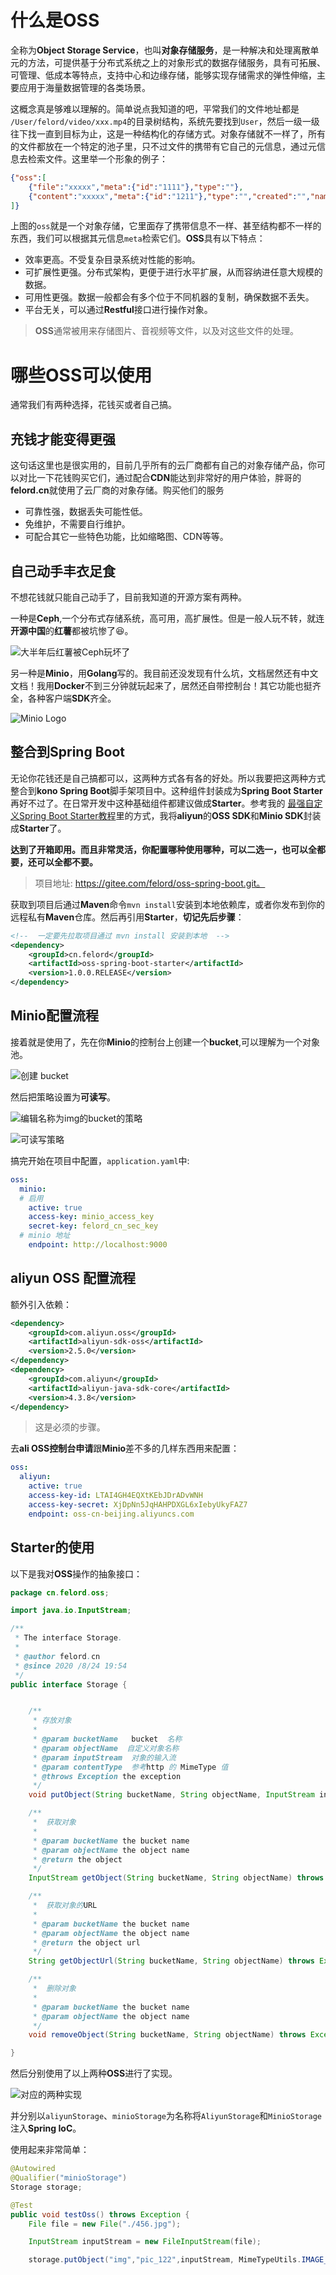 # 什么是OSS

全称为**Object Storage Service**，也叫**对象存储服务**，是一种解决和处理离散单元的方法，可提供基于分布式系统之上的对象形式的数据存储服务，具有可拓展、可管理、低成本等特点，支持中心和边缘存储，能够实现存储需求的弹性伸缩，主要应用于海量数据管理的各类场景。

这概念真是够难以理解的。简单说点我知道的吧，平常我们的文件地址都是 `/User/felord/video/xxx.mp4`的目录树结构，系统先要找到`User`，然后一级一级往下找一直到目标为止，这是一种结构化的存储方式。对象存储就不一样了，所有的文件都放在一个特定的池子里，只不过文件的携带有它自己的元信息，通过元信息去检索文件。这里举一个形象的例子：

```json
{"oss":[
    {"file":"xxxxx","meta":{"id":"1111"},"type":""},
    {"content":"xxxxx","meta":{"id":"1211"},"type":"","created":"","name":""}, 
]}
```

上图的`oss`就是一个对象存储，它里面存了携带信息不一样、甚至结构都不一样的东西，我们可以根据其元信息`meta`检索它们。**OSS**具有以下特点：

- 效率更高。不受复杂目录系统对性能的影响。
- 可扩展性更强。分布式架构，更便于进行水平扩展，从而容纳进任意大规模的数据。
- 可用性更强。数据一般都会有多个位于不同机器的复制，确保数据不丢失。
- 平台无关，可以通过**Restful**接口进行操作对象。

> **OSS**通常被用来存储图片、音视频等文件，以及对这些文件的处理。

# 哪些OSS可以使用

通常我们有两种选择，花钱买或者自己搞。

## 充钱才能变得更强

这句话这里也是很实用的，目前几乎所有的云厂商都有自己的对象存储产品，你可以对比一下花钱购买它们，通过配合**CDN**能达到非常好的用户体验，胖哥的**felord.cn**就使用了云厂商的对象存储。购买他们的服务

- 可靠性强，数据丢失可能性低。
- 免维护，不需要自行维护。
- 可配合其它一些特色功能，比如缩略图、CDN等等。

## 自己动手丰衣足食

不想花钱就只能自己动手了，目前我知道的开源方案有两种。

一种是**Ceph**,一个分布式存储系统，高可用，高扩展性。但是一般人玩不转，就连**开源中国**的**红薯**都被坑惨了😆。

![大半年后红薯被Ceph玩坏了](https://img2020.cnblogs.com/other/1739473/202008/1739473-20200825100851226-1723828134.png)

另一种是**Minio**，用**Golang**写的。我目前还没发现有什么坑，文档居然还有中文文档！我用**Docker**不到三分钟就玩起来了，居然还自带控制台！其它功能也挺齐全，各种客户端**SDK**齐全。

![Minio Logo](https://img2020.cnblogs.com/other/1739473/202008/1739473-20200825100851443-2101792793.png)

## 整合到Spring Boot

无论你花钱还是自己搞都可以，这两种方式各有各的好处。所以我要把这两种方式整合到**kono Spring Boot**脚手架项目中。这种组件封装成为**Spring Boot Starter**再好不过了。在日常开发中这种基础组件都建议做成**Starter**。参考我的 [最强自定义Spring Boot Starter教程](https://mp.weixin.qq.com/s/ezz1zQ6O4qV4pwqz1UjdTg)里的方式，我将**aliyun**的**OSS SDK**和**Minio SDK**封装成**Starter**了。

**达到了开箱即用。而且非常灵活，你配置哪种使用哪种，可以二选一，也可以全都要，还可以全都不要。**

> 项目地址: https://gitee.com/felord/oss-spring-boot.git。

获取到项目后通过**Maven**命令`mvn install`安装到本地依赖库，或者你发布到你的远程私有**Maven**仓库。然后再引用**Starter**，**切记先后步骤**：

```xml
<!--  一定要先拉取项目通过 mvn install 安装到本地  -->
<dependency>
    <groupId>cn.felord</groupId>
    <artifactId>oss-spring-boot-starter</artifactId>
    <version>1.0.0.RELEASE</version>
</dependency>
```

## Minio配置流程

接着就是使用了，先在你**Minio**的控制台上创建一个**bucket**,可以理解为一个对象池。

![创建 bucket](https://img2020.cnblogs.com/other/1739473/202008/1739473-20200825100851644-2055345198.png)

然后把策略设置为**可读写**。

![编辑名称为img的bucket的策略](https://img2020.cnblogs.com/other/1739473/202008/1739473-20200825100851820-121332677.png)

![可读写策略](https://img2020.cnblogs.com/other/1739473/202008/1739473-20200825100851976-467092548.png)

搞完开始在项目中配置，`application.yaml`中:

```yaml
oss:
  minio:
  # 启用 
    active: true  
    access-key: minio_access_key
    secret-key: felord_cn_sec_key
  # minio 地址  
    endpoint: http://localhost:9000
```

## aliyun OSS 配置流程

额外引入依赖：

```xml
<dependency>
    <groupId>com.aliyun.oss</groupId>
    <artifactId>aliyun-sdk-oss</artifactId>
    <version>2.5.0</version>
</dependency>
<dependency>
    <groupId>com.aliyun</groupId>
    <artifactId>aliyun-java-sdk-core</artifactId>
    <version>4.3.8</version>
</dependency>
```

> 这是必须的步骤。

去**ali OSS控制台申请**跟**Minio**差不多的几样东西用来配置：

```yaml
oss:
  aliyun:
    active: true
    access-key-id: LTAI4GH4EQXtKEbJDrADvWNH
    access-key-secret: XjDpNn5JqHAHPDXGL6xIebyUkyFAZ7
    endpoint: oss-cn-beijing.aliyuncs.com
```

## Starter的使用

以下是我对**OSS**操作的抽象接口：

```java
package cn.felord.oss;

import java.io.InputStream;

/**
 * The interface Storage.
 *
 * @author felord.cn
 * @since 2020 /8/24 19:54
 */
public interface Storage {


    /**
     * 存放对象
     *
     * @param bucketName   bucket  名称
     * @param objectName  自定义对象名称
     * @param inputStream  对象的输入流
     * @param contentType  参考http 的 MimeType 值
     * @throws Exception the exception
     */
    void putObject(String bucketName, String objectName, InputStream inputStream, String contentType) throws Exception;

    /**
     *  获取对象
     *
     * @param bucketName the bucket name
     * @param objectName the object name
     * @return the object
     */
    InputStream getObject(String bucketName, String objectName) throws Exception;

    /**
     *  获取对象的URL
     *
     * @param bucketName the bucket name
     * @param objectName the object name
     * @return the object url
     */
    String getObjectUrl(String bucketName, String objectName) throws Exception;

    /**
     *  删除对象
     *
     * @param bucketName the bucket name
     * @param objectName the object name
     */
    void removeObject(String bucketName, String objectName) throws Exception;

}
```

然后分别使用了以上两种**OSS**进行了实现。

![对应的两种实现](https://img2020.cnblogs.com/other/1739473/202008/1739473-20200825100852140-537663851.png)

并分别以`aliyunStorage`、`minioStorage`为名称将`AliyunStorage`和`MinioStorage`注入**Spring IoC**。

使用起来非常简单：

```java
@Autowired
@Qualifier("minioStorage")
Storage storage;

@Test
public void testOss() throws Exception {
    File file = new File("./456.jpg");

    InputStream inputStream = new FileInputStream(file);

    storage.putObject("img","pic_122",inputStream, MimeTypeUtils.IMAGE_JPEG_VALUE);
```